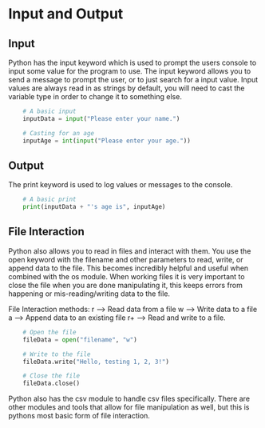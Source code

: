 # Input and Output 

## Input
Python has the input keyword which is used to prompt the users console to input some value for the program to use. The input keyword allows you to send a message to prompt the user, or to just search for a input value. Input values are always read in as strings by default, you will need to cast the variable type in order to change it to something else.

```python
    # A basic input 
    inputData = input("Please enter your name.")

    # Casting for an age
    inputAge = int(input("Please enter your age."))
```

## Output
The print keyword is used to log values or messages to the console.

```python
    # A basic print
    print(inputData + "'s age is", inputAge)
```


## File Interaction
Python also allows you to read in files and interact with them. You use the open keyword with the filename and other parameters to read, write, or append data to the file. This becomes incredibly helpful and useful when combined with the os module. When working files it is very important to close the file when you are done manipulating it, this keeps errors from happening or mis-reading/writing data to the file.

File Interaction methods:
r  --> Read data from a file
w  --> Write data to a file
a  --> Append data to an existing file
r+ --> Read and write to a file.

```python
    # Open the file
    fileData = open("filename", "w")

    # Write to the file
    fileData.write("Hello, testing 1, 2, 3!")

    # Close the file
    fileData.close()
```

Python also has the csv module to handle csv files specifically. There are other modules and tools that allow for file manipulation as well, but this is pythons most basic form of file interaction.